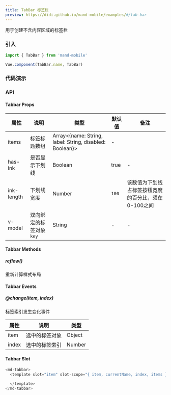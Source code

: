 ```yaml
---
title: TabBar 标签栏
preview: https://didi.github.io/mand-mobile/examples/#/tab-bar
---
```


用于创建不含内容区域的标签栏

### 引入

```javascript
import { TabBar } from 'mand-mobile'

Vue.component(TabBar.name, TabBar)
```

### 代码演示
<!-- DEMO -->

### API

#### Tabbar Props
|属性 | 说明 | 类型 | 默认值 | 备注|
|----|-----|------|------|------|
|items|标签标题数组|Array<{name: String, label: String, disabled: Boolean}>|-|
|has-ink|是否显示下划线|Boolean|true|-|
|ink-length|下划线宽度|Number|`100`|该数值为下划线占标签按钮宽度的百分比，须在0-100之间|
|v-model|双向绑定的标签对象`key`|String|-|-|

#### Tabbar Methods

##### reflow()
重新计算样式布局

#### Tabbar Events

##### @change(item, index)
标签索引发生变化事件

|属性 | 说明 | 类型|
|----|-----|------|
|item|选中的标签对象|Object|
|index|选中的标签索引|Number|

#### Tabbar Slot
```javascript
<md-tabbar>
  <template slot="item" slot-scope="{ item, currentName, index, items }">

  </template>
</md-tabbar>
```
